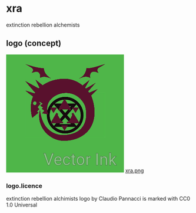 # xra
extinction rebellion alchemists

## logo (concept)
![](xra.png)
[xra.png](xra.png)

### logo.licence
extinction rebellion alchimists logo by Claudio Pannacci is marked with CC0 1.0 Universal 
